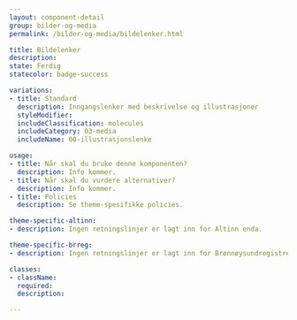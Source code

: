 ```yaml
---
layout: component-detail
group: bilder-og-media
permalink: /bilder-og-media/bildelenker.html

title: Bildelenker
description:
state: Ferdig
statecolor: badge-success

variations:
- title: Standard
  description: Inngangslenker med beskrivelse og illustrasjoner
  styleModifier:
  includeClassification: molecules
  includeCategory: 03-media
  includeName: 00-illustrasjonslenke

usage:
- title: Når skal du bruke denne komponenten?
  description: Info kommer.
- title: Når skal du vurdere alternativer?
  description: Info kommer.
- title: Policies
  description: Se theme-spesifikke policies.

theme-specific-altinn:
- description: Ingen retningslinjer er lagt inn for Altinn enda.

theme-specific-brreg:
- description: Ingen retningslinjer er lagt inn for Brønnøysundregistrene enda.

classes:
- className:
  required:
  description:

---
```

